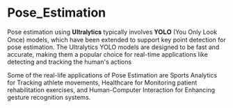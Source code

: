 # Pose_Estimation

Pose estimation using 𝐔𝐥𝐭𝐫𝐚𝐥𝐲𝐭𝐢𝐜𝐬 typically involves 𝐘𝐎𝐋𝐎 (You Only Look Once) models, which have been extended to support key point detection for pose estimation. The Ultralytics YOLO models are designed to be fast and accurate, making them a popular choice for real-time applications like detecting and tracking the human's actions

Some of the real-life applications of Pose Estimation are Sports Analytics for Tracking athlete movements, Healthcare for Monitoring patient rehabilitation exercises, and Human-Computer Interaction for Enhancing gesture recognition systems.
